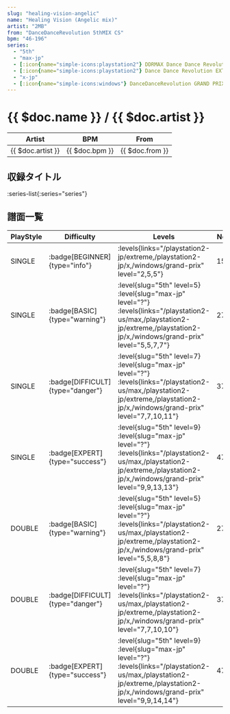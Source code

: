 ```yaml
---
slug: "healing-vision-angelic"
name: "Healing Vision (Angelic mix)"
artist: "2MB"
from: "DanceDanceRevolution 5thMIX CS"
bpm: "46-196"
series:
  - "5th"
  - "max-jp"
  - [:icon{name="simple-icons:playstation2"} DDRMAX Dance Dance Revolution :icon{name="flag:us-4x3"}](/playstation2-us/max)
  - [:icon{name="simple-icons:playstation2"} Dance Dance Revolution EXTREME :icon{name="flag:jp-4x3"}](/playstation2-jp/extreme)
  - "x-jp"
  - [:icon{name="simple-icons:windows"} DanceDanceRevolution GRAND PRIX (グランプリプレー)](/windows/grand-prix)
---
```


# {{ $doc.name }} / {{ $doc.artist }}

|Artist|BPM|From|
|------|---|----|
|{{ $doc.artist }}|{{ $doc.bpm }}|{{ $doc.from }}|

## 収録タイトル

:series-list{:series="series"}

## 譜面一覧

|PlayStyle|Difficulty|Levels|Notes|Movie|
|---------|----------|------|-----|-----|
|SINGLE| :badge[BEGINNER]{type="info"}| :levels{links="/playstation2-jp/extreme,/playstation2-jp/x,/windows/grand-prix" level="2,5,5"}|153/0||
|SINGLE| :badge[BASIC]{type="warning"}|<div class="field is-grouped is-grouped-multiline"> :level{slug="5th" level=5} :level{slug="max-jp" level="?"} :levels{links="/playstation2-us/max,/playstation2-jp/extreme,/playstation2-jp/x,/windows/grand-prix" level="5,5,7,7"}</div>|273/0||
|SINGLE| :badge[DIFFICULT]{type="danger"}|<div class="field is-grouped is-grouped-multiline"> :level{slug="5th" level=7} :level{slug="max-jp" level="?"} :levels{links="/playstation2-us/max,/playstation2-jp/extreme,/playstation2-jp/x,/windows/grand-prix" level="7,7,10,11"}</div>|377/0||
|SINGLE| :badge[EXPERT]{type="success"}|<div class="field is-grouped is-grouped-multiline"> :level{slug="5th" level=9} :level{slug="max-jp" level="?"} :levels{links="/playstation2-us/max,/playstation2-jp/extreme,/playstation2-jp/x,/windows/grand-prix" level="9,9,13,13"}</div>|479/0||
|DOUBLE| :badge[BASIC]{type="warning"}|<div class="field is-grouped is-grouped-multiline"> :level{slug="5th" level=5} :level{slug="max-jp" level="?"} :levels{links="/playstation2-us/max,/playstation2-jp/extreme,/playstation2-jp/x,/windows/grand-prix" level="5,5,8,8"}</div>|272/0||
|DOUBLE| :badge[DIFFICULT]{type="danger"}|<div class="field is-grouped is-grouped-multiline"> :level{slug="5th" level=7} :level{slug="max-jp" level="?"} :levels{links="/playstation2-us/max,/playstation2-jp/extreme,/playstation2-jp/x,/windows/grand-prix" level="7,7,10,10"}</div>|377/0||
|DOUBLE| :badge[EXPERT]{type="success"}|<div class="field is-grouped is-grouped-multiline"> :level{slug="5th" level=9} :level{slug="max-jp" level="?"} :levels{links="/playstation2-us/max,/playstation2-jp/extreme,/playstation2-jp/x,/windows/grand-prix" level="9,9,14,14"}</div>|471/0||

